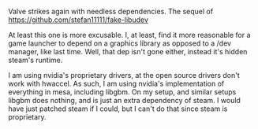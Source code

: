 Valve strikes again with needless dependencies.
The sequel of https://github.com/stefan11111/fake-libudev

At least this one is more excusable.
I, at least, find it more reasonable for a game launcher to depend on a graphics library as opposed to a /dev manager, like last time.
Well, that dep isn't gone either, instead it's hidden steam's runtime.

I am using nvidia's proprietary drivers, at the open source drivers don't work with hwaccel.
As such, I am using nvidia's implementation of everything in mesa, including libgbm.
On my setup, and similar setups libgbm does nothing, and is just an extra dependency of steam.
I would have just patched steam if I could, but I can't do that since steam is proprietary.
